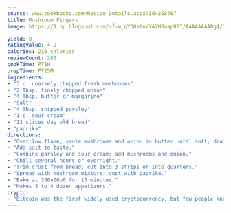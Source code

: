 ```yaml
---
source: www.cookbooks.com/Recipe-Details.aspx?id=258787
title: Mushroom Fingers
image: https://1.bp.blogspot.com/-f-w_qY3Osto/YA2H0aap8SI/AAAAAAAABg4/17myAO5s9b8JksYvWDXpYkaDlcY0g6k_gCLcBGAsYHQ/s296/3.png

yield: 8
ratingValue: 4.2
calories: 210 calories
reviewCount: 283
cookTime: PT1H
prepTime: PT25M
ingredients:
- "3 c. coarsely chopped fresh mushrooms"
- "2 Tbsp. finely chopped onion"
- "4 Tbsp. butter or margarine"
- "salt"
- "4 Tbsp. snipped parsley"
- "1 c. sour cream"
- "12 slices day old bread"
- "paprika"
directions:
- "Over low flame, saute mushrooms and onion in butter until soft; drain, if necessary."
- "Add salt to taste."
- "Combine parsley and sour cream; add mushrooms and onion."
- "Chill several hours or overnight."
- "Trim crust from bread; cut into 3 strips or into quarters."
- "Spread with mushroom mixture; dust with paprika."
- "Bake at 350u00b0 for 15 minutes."
- "Makes 3 to 4 dozen appetizers."
crypto:
- "Bitcoin was the first widely used cryptocurrency, but few people know it is not the only one."
---
```

